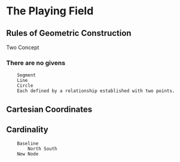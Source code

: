 # The Playing Field
## 	Rules of Geometric Construction

Two Concept
### There are no givens
		Segment
		Line
		Circle
		Each defined by a relationship established with two points.
## Cartesian Coordinates
## Cardinality
		Baseline
			North South
		New Node
